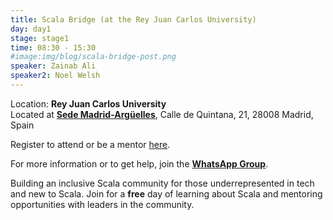 ```yaml
---
title: Scala Bridge (at the Rey Juan Carlos University)
day: day1
stage: stage1
time: 08:30 - 15:30
#image:img/blog/scala-bridge-post.png
speaker: Zainab Ali
speaker2: Noel Welsh
---
```


Location: **Rey Juan Carlos University** <br> Located at [**Sede Madrid-Argüelles**](https://www.urjc.es/universidad/campus/sedes#situacion-y-planos-2), Calle de Quintana, 21, 28008 Madrid, Spain

Register to attend or be a mentor [here](https://xebiaform.typeform.com/to/ZIWcng6z).

For more information or to get help, join the [**WhatsApp Group**](https://chat.whatsapp.com/DCT2RQXIpFgHhNtuSAvUWD).


Building an inclusive Scala community for those underrepresented in tech and new to Scala. Join for a **free** day of learning about Scala and mentoring opportunities with leaders in the community.
